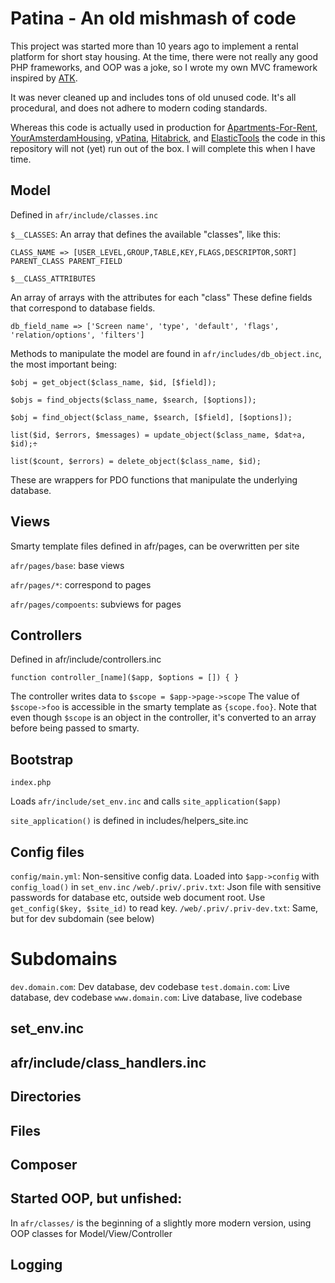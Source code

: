 # Patina - An old mishmash of code

This project was started more than 10 years ago to implement a rental platform for short stay housing. At the time, there were not really any good PHP frameworks, and OOP was a joke, so I wrote my own MVC framework inspired by 	[ATK](https://github.com/atkphpframework/atk).  

It was never cleaned up and includes tons of old unused code. It's all procedural, and does not adhere to modern coding standards. 

Whereas this code is actually used in production for [Apartments-For-Rent](https://www.apartments-for-rent.com), [YourAmsterdamHousing](https://www.youramsterdamhousing.com), [vPatina](https://www.vpatina.com), [Hitabrick](https://www.hitabrick.com), and [ElasticTools](https://elastictools.io) the code in this repository will not (yet) run out of the box. I will complete this when I have time.

## Model
Defined in `afr/include/classes.inc`

`$__CLASSES`: An array that defines the available "classes", like this:

`CLASS_NAME => [USER_LEVEL,GROUP,TABLE,KEY,FLAGS,DESCRIPTOR,SORT] PARENT_CLASS PARENT_FIELD`

`$__CLASS_ATTRIBUTES`

An array of arrays with the attributes for each "class" These define fields that correspond to database fields.

`db_field_name => ['Screen name', 'type', 'default', 'flags', 'relation/options', 'filters']`

Methods to manipulate the model are found in `afr/includes/db_object.inc`, the most important being:

`$obj = get_object($class_name, $id, [$field]);`

`$objs = find_objects($class_name, $search, [$options]);`

`$obj = find_object($class_name, $search, [$field],
 [$options]);`
 
`list($id, $errors, $messages) = update_object($class_name,
 $dat÷a, $id);÷`
 
`list($count, $errors) = delete_object($class_name, $id);`


These are wrappers for PDO functions that manipulate the underlying database. 


## Views
Smarty template files defined in afr/pages, can be overwritten per site

`afr/pages/base`: base views

`afr/pages/*`: correspond to pages

`afr/pages/compoents`: subviews for pages

## Controllers
Defined in afr/include/controllers.inc

`function controller_[name]($app, $options = []) {
}`

The controller writes data to `$scope = $app->page->scope`
The value of `$scope->foo` is accessible in the smarty template as `{scope.foo}`. Note that even though `$scope` is an object in the controller, it's converted to an array before being passed to smarty.

## Bootstrap
`index.php`

Loads `afr/include/set_env.inc` and calls `site_application($app)`

`site_application()` is defined in includes/helpers_site.inc

## Config files
`config/main.yml`: Non-sensitive config data. Loaded into `$app->config` with `config_load()` in `set_env.inc`
`/web/.priv/.priv.txt`: Json file with sensitive passwords for database etc, outside web document root. Use `get_config($key, $site_id)` to read key.
`/web/.priv/.priv-dev.txt`: Same, but for dev subdomain (see below)

# Subdomains
`dev.domain.com`:   Dev database, dev codebase
`test.domain.com`:  Live database, dev codebase
`www.domain.com`:   Live database, live codebase


## set_env.inc

## afr/include/class_handlers.inc

## Directories

## Files

## Composer

## Started OOP, but unfished:
In `afr/classes/` is the beginning of a slightly more modern version, using OOP classes for Model/View/Controller

## Logging

